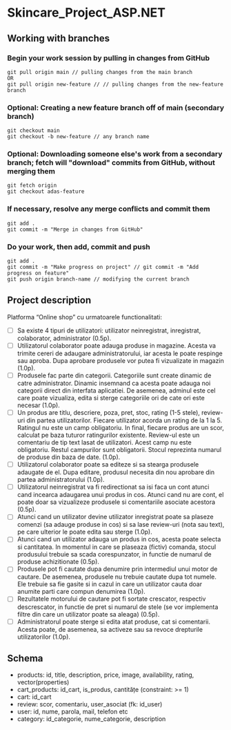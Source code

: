# Skincare_Project_ASP.NET
## Working with branches

### Begin your work session by pulling in changes from GitHub 
```
git pull origin main // pulling changes from the main branch
OR
git pull origin new-feature // // pulling changes from the new-feature branch
```
### Optional: Creating a new feature branch off of main (secondary branch)
```
git checkout main
git checkout -b new-feature // any branch name
```
### Optional: Downloading someone else's work from a secondary branch; fetch will "download" commits from GitHub, without merging them
```
git fetch origin
git checkout adas-feature
```
### If necessary, resolve any merge conflicts and commit them
```
git add .
git commit -m "Merge in changes from GitHub"
```
### Do your work, then add, commit and push
```
git add .
git commit -m "Make progress on project" // git commit -m "Add progress on feature"
git push origin branch-name // modifying the current branch
```
## Project description
Platforma “Online shop” cu urmatoarele functionalitati:
 - [ ] Sa existe 4 tipuri de utilizatori: utilizator neinregistrat, inregistrat, colaborator, administrator (0.5p).
 - [ ] Utilizatorul colaborator poate adauga produse in magazine. Acesta va trimite cereri de adaugare administratorului, iar acesta le poate respinge sau aproba.
       Dupa aprobare produsele vor putea fi vizualizate in magazin (1.0p).
 - [ ] Produsele fac parte din categorii. Categoriile sunt create dinamic de catre administrator. Dinamic insemnand ca acesta poate adauga noi categorii direct din
       interfata aplicatiei. De asemenea, adminul este cel care poate vizualiza, edita si sterge categoriile ori de cate ori este necesar (1.0p).
 - [ ] Un produs are titlu, descriere, poza, pret, stoc, rating (1-5 stele), review-uri din partea utilizatorilor. Fiecare utilizator acorda un rating de la 1 la 5.
       Ratingul nu este un camp obligatoriu. In final, fiecare produs are un scor, calculat pe baza tuturor ratingurilor existente. Review-ul este un comentariu de tip
       text lasat de utilizatori. Acest camp nu este obligatoriu. Restul campurilor sunt obligatorii. Stocul reprezinta numarul de produse din baza de date. (1.0p).
 - [ ] Utilizatorul colaborator poate sa editeze si sa stearga produsele adaugate de el. Dupa editare, produsul necesita din nou aprobare din partea administratorului (1.0p).
 - [ ] Utilizatorul neinregistrat va fi redirectionat sa isi faca un cont atunci cand incearca adaugarea unui produs in cos. Atunci cand nu are cont, el poate doar sa vizualizeze
       produsele si comentariile asociate acestora (0.5p).
 - [ ] Atunci cand un utilizator devine utilizator inregistrat poate sa plaseze comenzi (sa adauge produse in cos) si sa lase review-uri (nota sau text), pe care ulterior le poate
       edita sau sterge (1.0p).
 - [ ] Atunci cand un utilizator adauga un produs in cos, acesta poate selecta si cantitatea. In momentul in care se plaseaza (fictiv) comanda, stocul produsului trebuie sa scada
       corespunzator, in functie de numarul de produse achizitionate (0.5p).
 - [ ] Produsele pot fi cautate dupa denumire prin intermediul unui motor de cautare. De asemenea, produsele nu trebuie cautate dupa tot numele. Ele trebuie sa fie gasite si in cazul
       in care un utilizator cauta doar anumite parti care compun denumirea (1.0p).
 - [ ] Rezultatele motorului de cautare pot fi sortate crescator, respectiv descrescator, in functie de pret si numarul de stele (se vor implementa filtre din care un utilizator poate
       sa aleaga) (0.5p).
 - [ ] Administratorul poate sterge si edita atat produse, cat si comentarii. Acesta poate, de asemenea, sa activeze sau sa revoce drepturile utilizatorilor (1.0p).
       
## Schema
- products: id, title, description, price, image, availability, rating, vector(properties)
- cart_products: id_cart, is_produs, cantitățe (constraint: >= 1)
- cart: id_cart
- review: scor, comentariu, user_asociat (fk: id_user)
- user: id, nume, parola, mail, telefon etc
- category: id_categorie, nume_categorie, description
